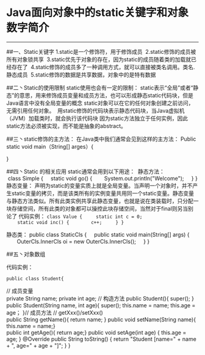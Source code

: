﻿# Java面向对象中的static关键字和对象数字简介



---

##一、Static关键字
1.static是一个修饰符，用于修饰成员 
2.static修饰的成员被所有对象锁共享 
3.static优先于对象的存在，因为static的成员随着类的加载就已经存在了 
4.static修饰的成员多了一种调用方式，就可以直接被类名调用。类名.静态成员 
5.static修饰的数据是共享数据，对象中的是特有数据

##二丶Static的使用限制
static使用也会有一定的限制：
static表示“全局”或者“静态”的意思，用来修饰成员变量和成员方法，也可以形成静态static代码块，但是Java语言中没有全局变量的概念
static对象可以在它的任何对象创建之前访问，无需引用任何对象。 
用static修饰的代码块表示静态代码块，当Java虚拟机（JVM）加载类时，就会执行该代码块
因为static方法独立于任何实例，因此static方法必须被实现，而不能是抽象的abstract。

##三丶static修饰的主方法：
在Java类中我们通常会见到这样的主方法：
Public static void main（String[] arges）{

}

##四丶Static 的相关应用
static通常会用到以下用途：
 静态方法：
 class Simple {
    static void go() {
       System.out.println("Welcome");
    }
}
静态变量：
声明为static的变量实质上就是全局变量。当声明一个对象时，并不产生static变量的拷贝，而是该类所有的实例变量共用同一个static变量。静态变量与静态方法类似。所有此类实例共享此静态变量，也就是说在类装载时，只分配一块存储空间，所有此类的对象都可以操控此块存储空间，当然对于final则另当别论了
代码实例：
`class Value {
    static int c = 0;
 
    static void inc() {
       c++;
    }
}`

静态类：
public class StaticCls {
    public static void main(String[] args) {
       OuterCls.InnerCls oi = new OuterCls.InnerCls();
    }
}

##五丶对象数组

代码实例：

    public class Student{  
// 成员变量      
private String name; 
private int age; 
// 构造方法
public Student(){
   super();
}
public Student(String name, int age){
super();
this.name = name;
this.age = age；
}// 成员方法
 // getXxx()/setXxx()     
public String getName(){
   return name;
}
public void setName(String name){
   this.name = name;}    
public int getAge(){
return age;}
public void setAge(int age) {
         this.age = age;
     }
     @Override
    public String toString() 
    {
        return "Student [name=" + name + ", age=" + age + "]";
    }
 }







